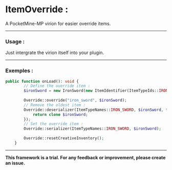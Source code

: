 # ItemOverride :
A PocketMine-MP virion for easier override items.

---

### Usage :
Just intergrate the virion itself into your plugin.

---

### Exemples :
```php
public function onLoad(): void {
        // Define the override item :
        $ironSword = new IronSword(new ItemIdentifier(ItemTypeIds::IRON_SWORD), "Iron sword");
        
        Override::override("iron_sword", $ironSword);
        // Remove the oldest item :
        Override::deserializer(ItemTypeNames::IRON_SWORD, $ironSword, function () use ($ironSword) {
            return clone $ironSword;
        });
        // Set the override item :
        Override::serializer(ItemTypeNames::IRON_SWORD, $ironSword);
        
        Override::resetCreativeInventory();
    }
```

---

**This framework is a trial. For any feedback or improvement, please create an issue.**
